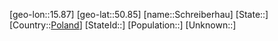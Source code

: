 ﻿---
location: [50.85,15.87]
type: City
tags:
- geo/City


SpocWebEntityId: 34072
isDeleted: false
confidential: public

---
[geo-lon::15.87]
[geo-lat::50.85]
[name::Schreiberhau]
[State::]
[Country::[Poland](geo/Continent/Europe/Poland.md)]
[StateId::]
[Population::]
[Unknown::]

